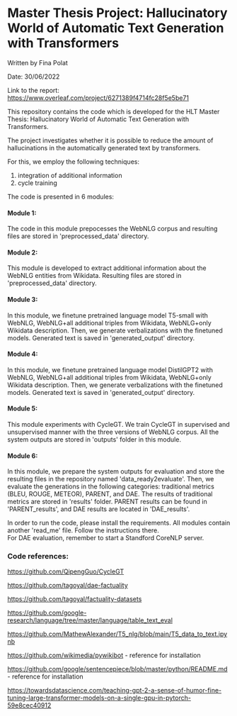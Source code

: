 # Master Thesis Project: Hallucinatory World of Automatic Text Generation with Transformers
Written by Fina Polat

Date: 30/06/2022

Link to the report: https://www.overleaf.com/project/6271389f4714fc28f5e5be71

This repository contains the code which is developed for the HLT Master Thesis: Hallucinatory World of Automatic Text Generation with Transformers.

The project investigates whether it is possible to reduce the amount of hallucinations in the automatically generated text by transformers.

For this, we employ the following techniques:

1) integration of additional information
2) cycle training

The code is presented in 6 modules:

#### Module 1: 
The code in this module prepocesses the WebNLG corpus and resulting files are stored in 'preprocessed_data' directory.

#### Module 2: 
This module is developed to extract additional information about the WebNLG entities from Wikidata. Resulting files are stored in 'preprocessed_data' directory.

#### Module 3: 
In this module, we finetune pretrained language model T5-small with WebNLG, WebNLG+all additional triples from Wikidata, WebNLG+only Wikidata description. Then, we generate verbalizations with the finetuned models. Generated text is saved in 'generated_output' directory. 

#### Module 4: 
In this module, we finetune pretrained language model DistilGPT2 with WebNLG, WebNLG+all additional triples from Wikidata, WebNLG+only Wikidata description. Then, we generate verbalizations with the finetuned models. Generated text is saved in 'generated_output' directory. 

#### Module 5: 
This module experiments with CycleGT. We train CycleGT in supervised and unsupervised manner with the three versions of WebNLG corpus. All the system outputs are stored in 'outputs' folder in this module.

#### Module 6: 
In this module, we prepare the system outputs for evaluation and store the resulting files in the repository named 'data_ready2evaluate'. Then, we evaluate the generations in the following categories: traditional metrics (BLEU, ROUGE, METEOR), PARENT, and DAE. The results of traditional metrics are stored in 'results' folder. PARENT results can be found in 'PARENT_results', and DAE results are located in 'DAE_results'.

In order to run the code, please install the requirements. All modules contain another 'read_me' file. Follow the instructions there.  
For DAE evaluation, remember to start a Standford CoreNLP server.

### Code references:

https://github.com/QipengGuo/CycleGT

https://github.com/tagoyal/dae-factuality

https://github.com/tagoyal/factuality-datasets

https://github.com/google-research/language/tree/master/language/table_text_eval

https://github.com/MathewAlexander/T5_nlg/blob/main/T5_data_to_text.ipynb

https://github.com/wikimedia/pywikibot - reference for installation

https://github.com/google/sentencepiece/blob/master/python/README.md - reference for installation

https://towardsdatascience.com/teaching-gpt-2-a-sense-of-humor-fine-tuning-large-transformer-models-on-a-single-gpu-in-pytorch-59e8cec40912
